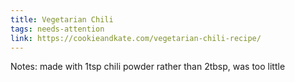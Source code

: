 ```yaml
---
title: Vegetarian Chili
tags: needs-attention
link: https://cookieandkate.com/vegetarian-chili-recipe/
---
```

Notes: made with 1tsp chili powder rather than 2tbsp, was too little  
   
